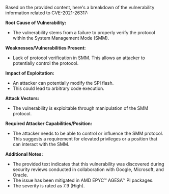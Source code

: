 Based on the provided content, here's a breakdown of the vulnerability information related to CVE-2021-26317:

**Root Cause of Vulnerability:**
- The vulnerability stems from a failure to properly verify the protocol within the System Management Mode (SMM).

**Weaknesses/Vulnerabilities Present:**
- Lack of protocol verification in SMM. This allows an attacker to potentially control the protocol.

**Impact of Exploitation:**
- An attacker can potentially modify the SPI flash.
- This could lead to arbitrary code execution.

**Attack Vectors:**
- The vulnerability is exploitable through manipulation of the SMM protocol.

**Required Attacker Capabilities/Position:**
- The attacker needs to be able to control or influence the SMM protocol. This suggests a requirement for elevated privileges or a position that can interact with the SMM.

**Additional Notes:**
- The provided text indicates that this vulnerability was discovered during security reviews conducted in collaboration with Google, Microsoft, and Oracle.
- The issue has been mitigated in AMD EPYC™ AGESA™ PI packages.
- The severity is rated as 7.9 (High).